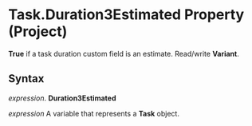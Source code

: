 
# Task.Duration3Estimated Property (Project)

 **True** if a task duration custom field is an estimate. Read/write **Variant**.


## Syntax

 _expression_. **Duration3Estimated**

 _expression_ A variable that represents a **Task** object.

